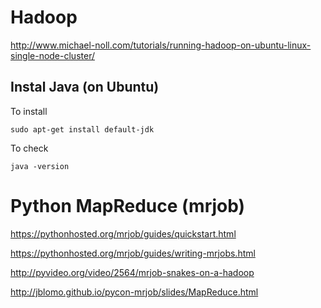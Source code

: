 # Hadoop

http://www.michael-noll.com/tutorials/running-hadoop-on-ubuntu-linux-single-node-cluster/

## Instal Java (on Ubuntu)
To install
```
sudo apt-get install default-jdk
```
To check
```
java -version
```

# Python MapReduce (mrjob)

https://pythonhosted.org/mrjob/guides/quickstart.html

https://pythonhosted.org/mrjob/guides/writing-mrjobs.html

http://pyvideo.org/video/2564/mrjob-snakes-on-a-hadoop

http://jblomo.github.io/pycon-mrjob/slides/MapReduce.html
